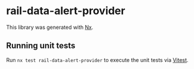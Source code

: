 # rail-data-alert-provider

This library was generated with [Nx](https://nx.dev).

## Running unit tests

Run `nx test rail-data-alert-provider` to execute the unit tests via [Vitest](https://vitest.dev/).
